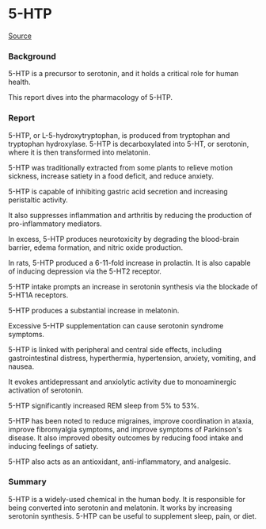 # 5-HTP

[Source](https://www.ncbi.nlm.nih.gov/pmc/articles/PMC7796270/)

### Background

5-HTP is a precursor to serotonin, and it holds a critical role for human health.

This report dives into the pharmacology of 5-HTP.

### Report

5-HTP, or L-5-hydroxytryptophan, is produced from tryptophan and tryptophan hydroxylase. 5-HTP is decarboxylated into 5-HT, or serotonin, where it is then transformed into melatonin.

5-HTP was traditionally extracted from some plants to relieve motion sickness, increase satiety in a food deficit, and reduce anxiety. 

5-HTP is capable of inhibiting gastric acid secretion and increasing peristaltic activity.

It also suppresses inflammation and arthritis by reducing the production of pro-inflammatory mediators.

In excess, 5-HTP produces neurotoxicity by degrading the blood-brain barrier, edema formation, and nitric oxide production.

In rats, 5-HTP produced a 6-11-fold increase in prolactin. It is also capable of inducing depression via the 5-HT2 receptor.

5-HTP intake prompts an increase in serotonin synthesis via the blockade of 5-HT1A receptors.

5-HTP produces a substantial increase in melatonin.

Excessive 5-HTP supplementation can cause serotonin syndrome symptoms.

5-HTP is linked with peripheral and central side effects, including gastrointestinal distress, hyperthermia, hypertension, anxiety, vomiting, and nausea.

It evokes antidepressant and anxiolytic activity due to monoaminergic activation of serotonin.

5-HTP significantly increased REM sleep from 5% to 53%.

5-HTP has been noted to reduce migraines, improve coordination in ataxia, improve fibromyalgia symptoms, and improve symptoms of Parkinson's disease. It also improved obesity outcomes by reducing food intake and inducing feelings of satiety.

5-HTP also acts as an antioxidant, anti-inflammatory, and analgesic. 

### Summary

5-HTP is a widely-used chemical in the human body. It is responsible for being converted into serotonin and melatonin. It works by increasing serotonin synthesis. 5-HTP can be useful to supplement sleep, pain, or diet.
